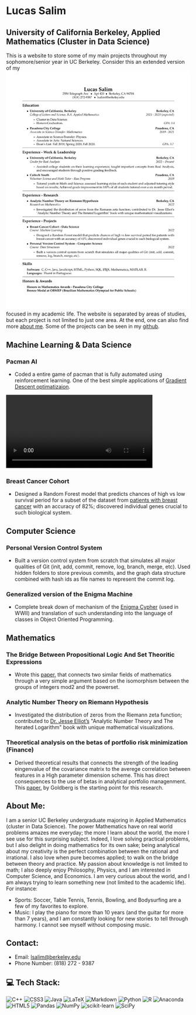 # Lucas Salim
## University of California Berkeley, Applied Mathematics (Cluster in Data Science)

This is a website to store some of my main projects throughout my sophomore/senior year in UC Berkeley. Consider this an extended version of my <a href="resume" class="image fit"><img src="resume.pdf" alt=""></a> focused in my academic life. The website is separated by areas of studies, but each project is not limited to just one area. At the end, one can also find more [about me](https://lsalim.github.io/#aboutme). Some of the projects can be seen in my [github](https://github.com/lsalim31/projects).

## Machine Learning & Data Science

### Pacman AI
- Coded a entire game of pacman that is fully automated using reinforcement learning. One of the best simple applications of [Gradient Descent optimatizaion](https://en.wikipedia.org/wiki/Gradient_descent). 

<video width="400" controls>
  <source src="pacman.mov" type="video/mov">
  Your browser does not support HTML video.
</video>

### Breast Cancer Cohort
- Designed a Random Forest model that predicts chances of high vs low survival period for a subset of the dataset from [patients with breast cancer](http://www.cbioportal.org/study/summary?id=brca_metabric) with an accuracy of 82%; discovered individual genes crucial to such biological system.


## Computer Science

### Personal Version Control System 
- Built a version control system from scratch that simulates all major qualities of Git (init, add, commit, remove, log, branch, merge, etc). Used hidden folders to store previous commits, and the graph data structure combined with hash ids as file names to represent the commit log.

### Generalized version of the Enigma Machine
- Complete break down of mechanism of the [Enigma Cypher](https://en.wikipedia.org/wiki/Enigma_machine) (used in WWII) and translation of such understanding into the language of classes in Object Oriented Programming.



## Mathematics

### The Bridge Between Propositional Logic And Set Theoritic Expressions
- Wrote this <a href="lsalim31.github.io/main/paper.pdf" target="_blank"> paper.</a> that connects two similar fields of mathematics through a very simple argument based on the isomorphism between the groups of integers mod2 and the powerset.  


### Analytic Number Theory on Riemann Hypothesis
- Investigated the distribution of zeros from the Riemann zeta function; contributed to [Dr. Jesse Elliot’s](https://www.csuci.edu/news/spotlights/faculty/mathematician-philosopher.htm) "Analytic Number Theory and The Iterated Logarithm" book with unique mathematical visualizations. 


### Theoretical analysis on the betas of portfolio risk minimization (Finance)
- Derived theoretical results that connects the strength of the leading eingenvalue of the covariance matrix to the averege correlation between features in a High parameter dimension scheme. This has direct consequences to the use of betas in analytical portfolio managenment. This <a href="https://cdar.berkeley.edu/sites/default/files/publications/the_dispersion_bias_1.2022.pdf" target="_blank"> paper.</a> by Goldberg is the starting point for this research. 



## About Me:
I am a senior UC Berkeley undergraduate majoring in Applied Mathematics (cluster in Data Science). The power Mathematics have on real world problems amazes me everyday; the more I learn about the world, the more I see use for this surprising subject. Indeed, I love solving practical problems, but I also delight in doing mathematics for its own sake; being analytical about my creativity is the perfect combination between the rational and irrational. I also love when pure becomes applied; to walk on the bridge between theory and practice. My passion about knowledge is not limited to math; I also deeply enjoy Philosophy, Physics, and I am interested in Computer Science, and Economics. I am very curious about the world, and I am always trying to learn something new (not limited to the academic life). For instance:
- Sports: Soccer, Table Tennis, Tennis, Bowling, and Bodysurfing are a few of my favorites to explore.
- Music: I play the piano for more than 10 years (and the guitar for more than 7 years), and I am constantly looking for new stories to tell through harmony. I cannot see myself without composing music.  



## Contact:
- Email: lsalim@berkeley.edu
- Phone Number: (818) 272 - 9387

## 💻 Tech Stack:
![C++](https://img.shields.io/badge/c++-%2300599C.svg?style=for-the-badge&logo=c%2B%2B&logoColor=white) ![CSS3](https://img.shields.io/badge/css3-%231572B6.svg?style=for-the-badge&logo=css3&logoColor=white) ![Java](https://img.shields.io/badge/java-%23ED8B00.svg?style=for-the-badge&logo=java&logoColor=white) ![LaTeX](https://img.shields.io/badge/latex-%23008080.svg?style=for-the-badge&logo=latex&logoColor=white) ![Markdown](https://img.shields.io/badge/markdown-%23000000.svg?style=for-the-badge&logo=markdown&logoColor=white) ![Python](https://img.shields.io/badge/python-3670A0?style=for-the-badge&logo=python&logoColor=ffdd54) ![R](https://img.shields.io/badge/r-%23276DC3.svg?style=for-the-badge&logo=r&logoColor=white) ![Anaconda](https://img.shields.io/badge/Anaconda-%2344A833.svg?style=for-the-badge&logo=anaconda&logoColor=white) ![HTML5](https://img.shields.io/badge/html5-%23E34F26.svg?style=for-the-badge&logo=html5&logoColor=white) ![Pandas](https://img.shields.io/badge/pandas-%23150458.svg?style=for-the-badge&logo=pandas&logoColor=white) ![NumPy](https://img.shields.io/badge/numpy-%23013243.svg?style=for-the-badge&logo=numpy&logoColor=white) ![scikit-learn](https://img.shields.io/badge/scikit--learn-%23F7931E.svg?style=for-the-badge&logo=scikit-learn&logoColor=white) ![SciPy](https://img.shields.io/badge/SciPy-%230C55A5.svg?style=for-the-badge&logo=scipy&logoColor=%white)

